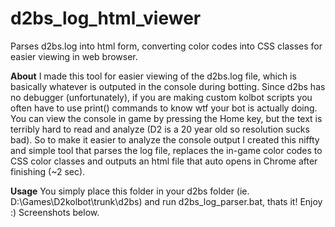 # d2bs_log_html_viewer
Parses d2bs.log into html form, converting color codes into CSS classes for easier viewing in web browser.

**About**
I made this tool for easier viewing of the d2bs.log file, which is basically whatever is outputed in the console during botting. Since d2bs has no debugger (unfortunately), if you are making custom kolbot scripts you often have to use print() commands to know wtf your bot is actually doing. You can view the console in game by pressing the Home key, but the text is terribly hard to read and analyze (D2 is a 20 year old so resolution sucks bad). So to make it easier to analyze the console output I created this niffty and simple tool that parses the log file, replaces the in-game color codes to CSS color classes and outputs an html file that auto opens in Chrome after finishing (~2 sec). 

**Usage**
You simply place this folder in your d2bs folder (ie. D:\Games\D2kolbot\trunk\d2bs) and run d2bs_log_parser.bat, thats it! Enjoy :) Screenshots below.

